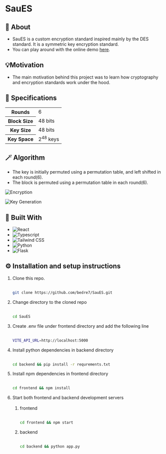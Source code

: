 # SauES

## 📝 About

- SauES is a custom encryption standard inspired mainly by the DES standard. It is a symmetric key encryption standard.
- You can play around with the online demo [here](https://sau-es.netlify.app/).

## 💡Motivation

- The main motivation behind this project was to learn how cryptography and encryption standards work under the hood.

## 🧪 Specifications

<table>
    <tr>
        <th>Rounds</th>
        <td>6</td>
    </tr>
    <tr>
        <th>Block Size</th>
        <td>48 bits</td>
    </tr>
    <tr>
        <th>Key Size</th>
        <td>48 bits</td>
    </tr>
    <tr>
        <th>Key Space</th>
        <td>2<sup>48</sup> keys</td>
    </tr>
</table>

## 🪄 Algorithm

- The key is initially permuted using a permutation table, and left shifted in each round(6).
- The block is permuted using a permutation table in each round(6).

![Encryption](https://cdn.discordapp.com/attachments/1180115919482130464/1183487211920949318/image.png?ex=6588835b&is=65760e5b&hm=d61f5abdecbee5ee5eba0b123591ca6614b43abd7b70f2a1e9b38940174ba473&)

![Key Generation](https://cdn.discordapp.com/attachments/1180115919482130464/1183479915081891941/image.png?ex=65887c8f&is=6576078f&hm=c66598fa8fd41f885e16dd87191b4c56a2f579fd39e8e7b09a843a3a1d7c86fa&)

## 🧱 Built With

- ![React](https://img.shields.io/badge/React-20232A?style=for-the-badge&logo=react&logoColor=61DAFB)
- ![Typescript](https://img.shields.io/badge/TypeScript-007ACC?style=for-the-badge&logo=typescript&logoColor=white)
- ![Tailwind CSS](https://img.shields.io/badge/Tailwind_CSS-38B2AC?style=for-the-badge&logo=tailwind-css&logoColor=white)
- ![Python](https://img.shields.io/badge/Python-FFD43B?style=for-the-badge&logo=python&logoColor=blue)
- ![Flask](https://img.shields.io/badge/Flask-000000?style=for-the-badge&logo=flask&logoColor=white)

## ⚙️ Installation and setup instructions

1. Clone this repo. <br><br>
   ```sh
   git clone https://github.com/bedre7/SauES.git
   ```
2. Change directory to the cloned repo<br><br>
   ```sh
   cd SauES
   ```
3. Create .env file under frontend directory and add the following line<br><br>
   ```sh
   VITE_API_URL=http://localhost:5000
   ```
4. Install python dependencies in backend directory<br><br>
   ```sh
   cd backend && pip install -r requrements.txt
   ```
5. Install npm dependencies in frontend directory<br><br>
   ```sh
   cd frontend && npm install
   ```
6. Start both frontend and backend development servers <br><br>
   1. frontend<br><br>
      ```sh
      cd frontend && npm start
      ```
   2. backend<br><br>
      ```sh
      cd backend && python app.py
      ```
